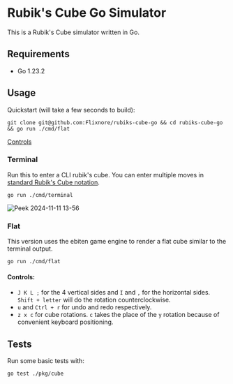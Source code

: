 # Rubik's Cube Go Simulator

This is a Rubik's Cube simulator written in Go.

## Requirements

- Go 1.23.2

## Usage

Quickstart (will take a few seconds to build):

```
git clone git@github.com:Flixnore/rubiks-cube-go && cd rubiks-cube-go && go run ./cmd/flat
```
[Controls](https://github.com/Flixnore/rubiks-cube-go/tree/master?tab=readme-ov-file#controls)



### Terminal

Run this to enter a CLI rubik's cube. You can enter multiple moves in [standard Rubik's Cube notation](https://jperm.net/3x3/moves).

```
go run ./cmd/terminal
```

![Peek 2024-11-11 13-56](https://github.com/user-attachments/assets/e4dcf78d-412c-4c1b-a228-0b15fb555f87)

### Flat

This version uses the ebiten game engine to render a flat cube similar to the terminal output.

```
go run ./cmd/flat
```

#### Controls:

- `J K L ;` for the 4 vertical sides and `I` and `,` for the horizontal sides. `Shift + letter` will do the rotation counterclockwise.
- `u` and `Ctrl + r` for undo and redo respectively.
- `z x c` for cube rotations. `c` takes the place of the `y` rotation because of convenient keyboard positioning.

## Tests

Run some basic tests with:

```
go test ./pkg/cube
```
